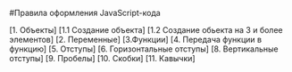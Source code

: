 #Правила оформления JavaScript-кода

[1. Объекты]
  [1.1 Создание объекта]
  [1.2 Создание обьекта на 3 и более элементов]
[2. Переменные]
[3.Функции]
[4. Передача функции в функцию]
[5. Отступы]
[6. Горизонтальные отступы]
[8. Вертикальные отступы]
[9. Пробелы]
[10. Скобки]
[11. Кавычки]
